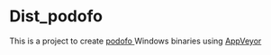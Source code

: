 # Dist_podofo
This is a project to create <a href="http://podofo.sourceforge.net/download.html#podofo"> podofo </a> Windows binaries using <a href="https://www.appveyor.com">AppVeyor</a><br />



